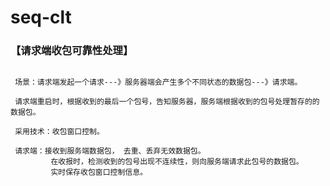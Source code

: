 # seq-clt


### 【请求端收包可靠性处理】

```

 场景：请求端发起一个请求---》服务器端会产生多个不同状态的数据包---》请求端。

 请求端重启时，根据收到的最后一个包号，告知服务器，服务端根据收到的包号处理暂存的的数据包。

 采用技术：收包窗口控制。

 请求端：接收到服务端数据包， 去重、丢弃无效数据包。
         在收报时，检测收到的包号出现不连续性，则向服务端请求此包号的数据包。
         实时保存收包窗口控制信息。

```
